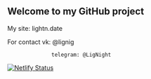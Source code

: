 ## Welcome to my GitHub project

My site: lightn.date

For contact vk: @lignig

                  telegram: @LigNight
                  
[![Netlify Status](https://api.netlify.com/api/v1/badges/ca696b62-6170-4dc1-9590-80d7f72a75ee/deploy-status)](https://app.netlify.com/sites/lightn/deploys)
